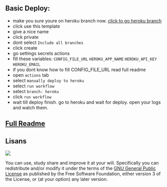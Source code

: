 ## Basic Deploy:
- make you sure youre on heroku branch now. [click to go heroku branch](https://github.com/potasyumhidroksit/MirrorLeechTelegramBot)
- click use this template
- give a nice name
- click private
- dont select `Include all branches`
- click create
- go settings secrets actions
- fill these variables: `CONFIG_FILE_URL` `HEROKU_APP_NAME` `HEROKU_API_KEY` `HEROKU_EMAIL`
- if you dont know how to fill CONFIG_FILE_URL read full readme
- open `actions` tab
- select `manually deploy to heroku`
- select `run workflow`
- select `branch: heroku`
- click `run workflow`
- wait till deploy finish. go to heroku and wait for deploy. open your logs and watch them.

## [Full Readme](https://huzunluartemis.github.io/MirrorLeechTelegramBot)

## Lisans

![](https://www.gnu.org/graphics/gplv3-127x51.png)

You can use, study share and improve it at your will. Specifically you can redistribute and/or modify it under the terms of the [GNU General Public License](https://www.gnu.org/licenses/gpl-3.0.html) as published by the Free Software Foundation, either version 3 of the License, or (at your option) any later version.
